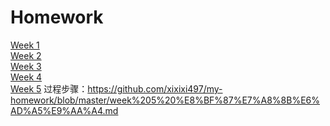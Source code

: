 # Homework  
[Week 1](https://github.com/xixixi497/my-homework/blob/master/week%201.md)  
[Week 2](https://github.com/xixixi497/my-homework/blob/master/week%202.md)  
[Week 3](https://github.com/xixixi497/my-homework/blob/master/week%203.md)  
[Week 4](https://github.com/xixixi497/my-homework/blob/master/week%204.md)  
[Week 5](https://github.com/xixixi497/my-homework/blob/master/week%205.md)   过程步骤：https://github.com/xixixi497/my-homework/blob/master/week%205%20%E8%BF%87%E7%A8%8B%E6%AD%A5%E9%AA%A4.md  

